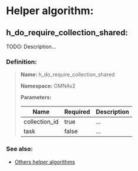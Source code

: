 # Helper algorithm:

## h_do_require_collection_shared:

TODO: Description...
    
### Definition:

> **Name:** h_do_require_collection_shared
> 
> **Namespace:** OMNAv2
>
> **Parameters:**
> 
> | Name | Required | Description |
> | --- | --- | --- |
> | collection_id | true | ... |
> | task | false | ... |

### See also:
* [Others helper algorithms](overview?id=h_do_require_collection_shared)